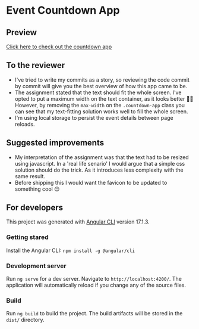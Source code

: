 # Event Countdown App

## Preview

[Click here to check out the countdown app](https://elissatsekouras.github.io)

## To the reviewer

- I've tried to write my commits as a story, so reviewing the code commit by commit will give you the best overview of how this app came to be.
- The assignment stated that the text should fit the whole screen. I've opted to put a maximum width on the text container, as it looks better 💅🏼 However, by removing the `max-width` on the `.countdown-app` class you can see that my text-fitting solution works well to fill the whole screen.
- I'm using local storage to persist the event details between page reloads.

## Suggested improvements

- My interpretation of the assignment was that the text had to be resized using javascript. In a 'real life senario' I would argue that a simple css solution should do the trick. As it introduces less complexity with the same result.
- Before shipping this I would want the favicon to be updated to something cool 😊

## For developers

This project was generated with [Angular CLI](https://github.com/angular/angular-cli) version 17.1.3.

### Getting stared

Install the Angular CLI: `npm install -g @angular/cli`

### Development server

Run `ng serve` for a dev server. Navigate to `http://localhost:4200/`. The application will automatically reload if you change any of the source files.

### Build

Run `ng build` to build the project. The build artifacts will be stored in the `dist/` directory.
